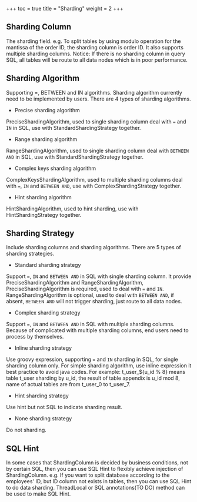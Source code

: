 +++
toc = true
title = "Sharding"
weight = 2
+++

## Sharding Column

The sharding field. e.g. To split tables by using modulo operation for the mantissa of the order ID, the sharding column is order ID. It also supports multiple sharding columns. Notice: If there is no sharding column in query SQL, all tables will be route to all data nodes which is in poor performance.

## Sharding Algorithm

Supporting =, BETWEEN and IN algorithms. Sharding algorithm currently need to be implemented by users. There are 4 types of sharding algorithms.

- Precise sharding algorithm

PreciseShardingAlgorithm, used to single sharding column deal with `=` and `IN` in SQL, use with StandardShardingStrategy together.

- Range sharding algorithm

RangeShardingAlgorithm, used to single sharding column deal with `BETWEEN AND` in SQL, use with StandardShardingStrategy together.

- Complex keys sharding algorithm

ComplexKeysShardingAlgorithm, used to multiple sharding columns deal with `=`, `IN` and `BETWEEN AND`, use with ComplexShardingStrategy together.

- Hint sharding algorithm

HintShardingAlgorithm, used to hint sharding, use with HintShardingStrategy together.

## Sharding Strategy

Include sharding columns and sharding algorithms. There are 5 types of sharding strategies.

- Standard sharding strategy

Support `=`, `IN` and `BETWEEN AND` in SQL with single sharding column. It provide PreciseShardingAlgorithm and RangeShardingAlgorithm, PreciseShardingAlgorithm is required, used to deal with `=` and `IN`. RangeShardingAlgorithm is optional, used to deal with `BETWEEN AND`, if absent, `BETWEEN AND` will not trigger sharding, just route to all data nodes.

- Complex sharding strategy

Support `=`, `IN` and `BETWEEN AND` in SQL with multiple sharding columns. Because of complicated with multiple sharding columns, end users need to process by themselves.

- Inline sharding strategy

Use groovy expression, supporting  `=` and `IN` sharding in SQL, for single sharding column only. For simple sharding algorithm, use inline expression it best practice to avoid java codes. For example: t_user_${u_id % 8} means table t_user sharding by u_id, the result of table appendix is u_id mod 8, name of actual tables are from t_user_0 to t_user_7.

- Hint sharding strategy

Use hint but not SQL to indicate sharding result.

- None sharding strategy

Do not sharding.

## SQL Hint

In some cases that ShardingColumn is decided by business conditions, not by certain SQL, then you can use SQL Hint to flexibly achieve injection of ShardingColumn. e.g. If you want to split database according to the employees' ID, but ID column not exists in tables, then you can use SQL Hint to do data sharding. ThreadLocal or SQL annotations(TO DO) method can be used to make SQL Hint.
